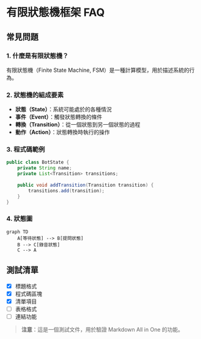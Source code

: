 # 有限狀態機框架 FAQ

## 常見問題

### 1. 什麼是有限狀態機？
有限狀態機（Finite State Machine, FSM）是一種計算模型，用於描述系統的行為。

### 2. 狀態機的組成要素
- **狀態（State）**：系統可能處於的各種情況
- **事件（Event）**：觸發狀態轉換的條件
- **轉換（Transition）**：從一個狀態到另一個狀態的過程
- **動作（Action）**：狀態轉換時執行的操作

### 3. 程式碼範例
```java
public class BotState {
    private String name;
    private List<Transition> transitions;
    
    public void addTransition(Transition transition) {
        transitions.add(transition);
    }
}
```

### 4. 狀態圖
```mermaid
graph TD
    A[等待狀態] --> B[提問狀態]
    B --> C[錄音狀態]
    C --> A
```

## 測試清單
- [x] 標題格式
- [x] 程式碼區塊
- [x] 清單項目
- [ ] 表格格式
- [ ] 連結功能

> **注意**：這是一個測試文件，用於驗證 Markdown All in One 的功能。